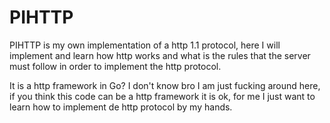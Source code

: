 # PIHTTP

PIHTTP is my own implementation of a http 1.1 protocol, here I will implement and learn how http works and 
what is the rules that the server must follow in order to implement the http protocol. 

It is a http framework in Go? I don't know bro I am just fucking around here, if you think this code can be 
a http framework it is ok, for me I just want to learn how to implement de http protocol by my hands.